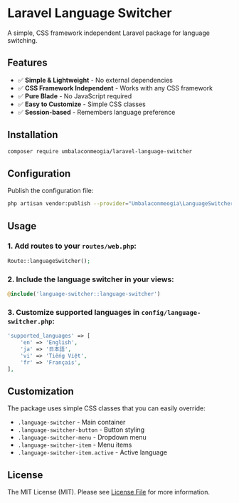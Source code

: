 # Laravel Language Switcher

A simple, CSS framework independent Laravel package for language switching.

## Features

- ✅ **Simple & Lightweight** - No external dependencies
- ✅ **CSS Framework Independent** - Works with any CSS framework
- ✅ **Pure Blade** - No JavaScript required
- ✅ **Easy to Customize** - Simple CSS classes
- ✅ **Session-based** - Remembers language preference

## Installation

```bash
composer require umbalaconmeogia/laravel-language-switcher
```

## Configuration

Publish the configuration file:

```bash
php artisan vendor:publish --provider="Umbalaconmeogia\LanguageSwitcher\LanguageSwitcherServiceProvider" --tag="language-switcher-config"
```

## Usage

### 1. Add routes to your `routes/web.php`:

```php
Route::languageSwitcher();
```

### 2. Include the language switcher in your views:

```php
@include('language-switcher::language-switcher')
```

### 3. Customize supported languages in `config/language-switcher.php`:

```php
'supported_languages' => [
    'en' => 'English',
    'ja' => '日本語',
    'vi' => 'Tiếng Việt',
    'fr' => 'Français',
],
```

## Customization

The package uses simple CSS classes that you can easily override:

- `.language-switcher` - Main container
- `.language-switcher-button` - Button styling
- `.language-switcher-menu` - Dropdown menu
- `.language-switcher-item` - Menu items
- `.language-switcher-item.active` - Active language

## License

The MIT License (MIT). Please see [License File](LICENSE.md) for more information. 